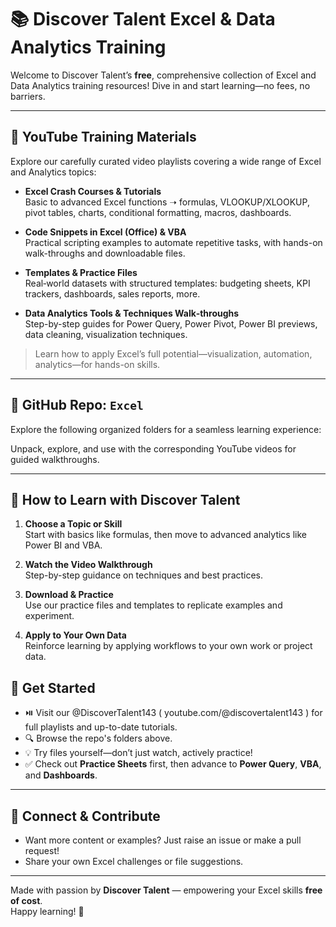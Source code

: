 # 📚 Discover Talent Excel & Data Analytics Training

Welcome to Discover Talent’s **free**, comprehensive collection of Excel and Data Analytics training resources! Dive in and start learning—no fees, no barriers.

---

## 🎥 YouTube Training Materials

Explore our carefully curated video playlists covering a wide range of Excel and Analytics topics:

- **Excel Crash Courses & Tutorials**  
  Basic to advanced Excel functions ➝ formulas, VLOOKUP/XLOOKUP, pivot tables, charts, conditional formatting, macros, dashboards.

- **Code Snippets in Excel (Office) & VBA**  
  Practical scripting examples to automate repetitive tasks, with hands-on walk-throughs and downloadable files.

- **Templates & Practice Files**  
  Real‑world datasets with structured templates: budgeting sheets, KPI trackers, dashboards, sales reports, more.

- **Data Analytics Tools & Techniques Walk‑throughs**  
  Step-by-step guides for Power Query, Power Pivot, Power BI previews, data cleaning, visualization techniques.

> Learn how to apply Excel’s full potential—visualization, automation, analytics—for hands-on skills.

---

## 📂 GitHub Repo: `Excel`

Explore the following organized folders for a seamless learning experience:


Unpack, explore, and use with the corresponding YouTube videos for guided walkthroughs.

---

## 🚀 How to Learn with Discover Talent

1. **Choose a Topic or Skill**  
   Start with basics like formulas, then move to advanced analytics like Power BI and VBA.

2. **Watch the Video Walkthrough**  
   Step-by-step guidance on techniques and best practices.

3. **Download & Practice**  
   Use our practice files and templates to replicate examples and experiment.

4. **Apply to Your Own Data**  
   Reinforce learning by applying workflows to your own work or project data.

## 📡 Get Started

- ⏯️ Visit our @DiscoverTalent143 ( youtube.com/@discovertalent143 ) for full playlists and up-to-date tutorials.  
- 🔍 Browse the repo's folders above.  
- 💡 Try files yourself—don’t just watch, actively practice!  
- ✅ Check out **Practice Sheets** first, then advance to **Power Query**, **VBA**, and **Dashboards**.

---

## 💬 Connect & Contribute

- Want more content or examples? Just raise an issue or make a pull request!  
- Share your own Excel challenges or file suggestions.

---

Made with passion by **Discover Talent** — empowering your Excel skills **free of cost**.  
Happy learning! 🚀
